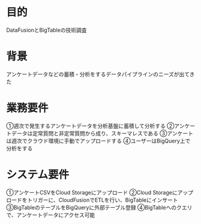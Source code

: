 # 目的
DataFusionとBigTableの技術調査

# 背景
アンケートデータなどの蓄積・分析をするデータパイプラインのニーズが出てきた

# 業務要件
①週次で発生するアンケートデータを分析基盤に蓄積して分析する
②アンケートデータは定常質問と非定常質問から成り、スキーマレスである
③アンケートは週次でクラウド環境に手動でアップロードする
④ユーザーはBigQuery上で分析をする

# システム要件
①アンケートCSVをCloud Storageにアップロード
②Cloud Storageにアップロードをトリガーに、CloudFusionでETLを行い、BigTableにインサート
③BigTableのテーブルをBigQueryに外部テーブル登録
④BigTableへのクエリで、アンケートデータにアクセス可能
